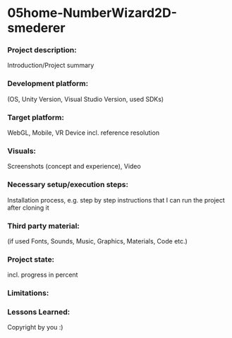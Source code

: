 # 05home-NumberWizard2D-smederer

### Project description: 
Introduction/Project summary 

### Development platform: 
(OS, Unity Version, Visual Studio Version, used SDKs)

### Target platform: 
WebGL, Mobile, VR Device incl. reference resolution 

### Visuals: 
Screenshots (concept and experience), Video

### Necessary setup/execution steps: 
Installation process, e.g. step by step instructions that I can run the project after cloning it

### Third party material: 
(if used Fonts, Sounds, Music, Graphics, Materials, Code etc.)

### Project state: 
incl. progress in percent

### Limitations: 

### Lessons Learned: 

Copyright by you :)
